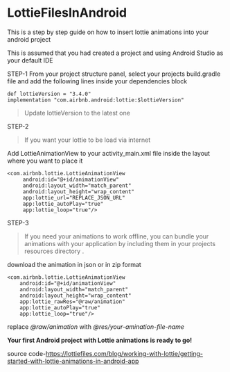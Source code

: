 # LottieFilesInAndroid
This is a step by step guide on how to insert lottie animations into your android project 

This is assumed that you had created a project and using Android Studio as your default IDE

STEP-1
From your project structure panel, select your projects build.gradle file and add the following lines inside your dependencies block
```
def lottieVersion = "3.4.0" 
implementation "com.airbnb.android:lottie:$lottieVersion"
```
>Update lottieVersion to the latest one

STEP-2

> If you want your lottie to be load via internet 

Add LottieAnimationView to your activity_main.xml file inside the layout where you want to place it 
```
<com.airbnb.lottie.LottieAnimationView
     android:id="@+id/animationView"
     android:layout_width="match_parent"
     android:layout_height="wrap_content"
     app:lottie_url="REPLACE_JSON_URL"
     app:lottie_autoPlay="true"
     app:lottie_loop="true"/>
```

STEP-3
> If you need your animations to work offline, you can bundle your animations with your application by including them in your projects resources directory .

download the animation in json or in zip format 
```
<com.airbnb.lottie.LottieAnimationView
    android:id="@+id/animationView"
    android:layout_width="match_parent"
    android:layout_height="wrap_content"
    app:lottie_rawRes="@raw/animation"
    app:lottie_autoPlay="true"
    app:lottie_loop="true"/>
```
replace *@raw/animation* with *@res/your-amination-file-name* 

**Your first Android project with Lottie animations is ready to go!**

source code-https://lottiefiles.com/blog/working-with-lottie/getting-started-with-lottie-animations-in-android-app
